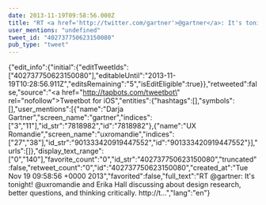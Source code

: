 ```yaml
---
date: 2013-11-19T09:58:56.000Z
title: "RT <a href='http://twitter.com/gartner'>@gartner</a>: It's tonight! <a href='http://twitter.com/uxromandie'>@uxromandie</a> and Erika Hall discussing about design research, better questions, and thinking critically. http://t…″"
user_mentions: "undefined"
tweet_id: "402737750623150080"
pub_type: "tweet"
---
```

{"edit_info":{"initial":{"editTweetIds":["402737750623150080"],"editableUntil":"2013-11-19T10:28:56.911Z","editsRemaining":"5","isEditEligible":true}},"retweeted":false,"source":"<a href=\"http://tapbots.com/tweetbot\" rel=\"nofollow\">Tweetbot for iOS</a>","entities":{"hashtags":[],"symbols":[],"user_mentions":[{"name":"Darja Gartner","screen_name":"gartner","indices":["3","11"],"id_str":"7818982","id":"7818982"},{"name":"UX Romandie","screen_name":"uxromandie","indices":["27","38"],"id_str":"901333420919447552","id":"901333420919447552"}],"urls":[]},"display_text_range":["0","140"],"favorite_count":"0","id_str":"402737750623150080","truncated":false,"retweet_count":"0","id":"402737750623150080","created_at":"Tue Nov 19 09:58:56 +0000 2013","favorited":false,"full_text":"RT @gartner: It's tonight! @uxromandie and Erika Hall discussing about design research, better questions, and thinking critically. http://t…","lang":"en"}
